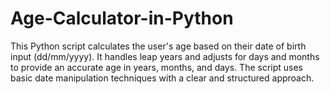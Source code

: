 # Age-Calculator-in-Python
This Python script calculates the user's age based on their date of birth input (dd/mm/yyyy). It handles leap years and adjusts for days and months to provide an accurate age in years, months, and days. The script uses basic date manipulation techniques with a clear and structured approach.
